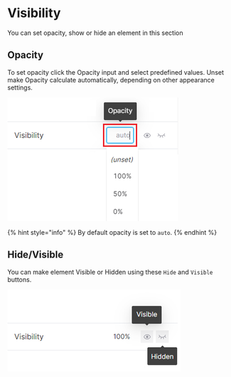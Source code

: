 # Visibility

You can set opacity, show or hide an element in this section

## Opacity

To set opacity click the Opacity input and select predefined values. Unset make Opacity calculate automatically, depending on other appearance settings.

<img src="../.gitbook/assets/image (7) (1) (1).png" alt="" data-size="original">

{% hint style="info" %}
By default opacity is set to `auto`.
{% endhint %}

## Hide/Visible

You can make element Visible or Hidden using these `Hide` and `Visible` buttons.

<img src="../.gitbook/assets/image (6) (1).png" alt="" data-size="original">

